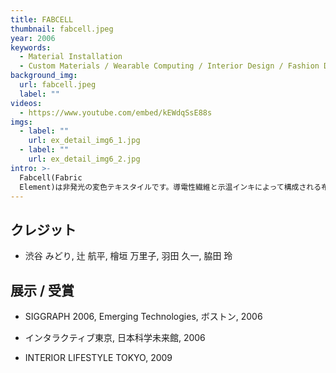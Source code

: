 ```yaml
---
title: FABCELL
thumbnail: fabcell.jpeg
year: 2006
keywords:
  - Material Installation
  - Custom Materials / Wearable Computing / Interior Design / Fashion Design
background_img:
  url: fabcell.jpeg
  label: ""
videos:
  - https://www.youtube.com/embed/kEWdqSsE88s
imgs:
  - label: ""
    url: ex_detail_img6_1.jpg
  - label: ""
    url: ex_detail_img6_2.jpg
intro: >-
  Fabcell(Fabric
  Element)は非発光の変色テキスタイルです。導電性繊維と示温インキによって構成される布型モジュールはピクセルのように組み合わせることで実空間におけるアンビエントディスプレイとして機能します。有機ELなどの発光性のフレキシブルディスプレイと異なり、非発光の変色テキスタイルによる動的なグラフィックスは、環境にとけ込んだ快適で美的な情報呈示を実現します。ファッションやインテリアに用いられる布製の人工物を対象とした新しいコミュニケーションメディアのデザインが期待できます。
---
```


## クレジット

- 渋谷 みどり, 辻 航平, 檜垣 万里子, 羽田 久一, 脇田 玲

## 展示 / 受賞

- SIGGRAPH 2006, Emerging Technologies, ボストン, 2006

- インタラクティブ東京, 日本科学未来館, 2006

- INTERIOR LIFESTYLE TOKYO, 2009
